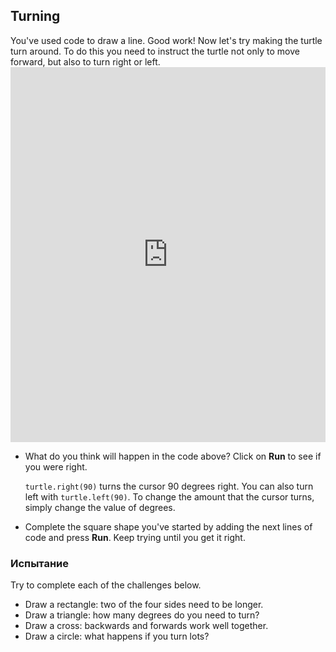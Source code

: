## Turning

You've used code to draw a line. Good work! Now let's try making the turtle turn around. To do this you need to instruct the turtle not only to move forward, but also to turn right or left. <iframe src="https://trinket.io/embed/python/88c91b8dfb" width="100%" height="600" frameborder="0" marginwidth="0" marginheight="0" allowfullscreen></iframe> 

- What do you think will happen in the code above? Click on **Run** to see if you were right.
    
    `turtle.right(90)` turns the cursor 90 degrees right. You can also turn left with `turtle.left(90)`. To change the amount that the cursor turns, simply change the value of degrees.

- Complete the square shape you've started by adding the next lines of code and press **Run**. Keep trying until you get it right.

### Испытание

Try to complete each of the challenges below.

- Draw a rectangle: two of the four sides need to be longer.
- Draw a triangle: how many degrees do you need to turn?
- Draw a cross: backwards and forwards work well together.
- Draw a circle: what happens if you turn lots?